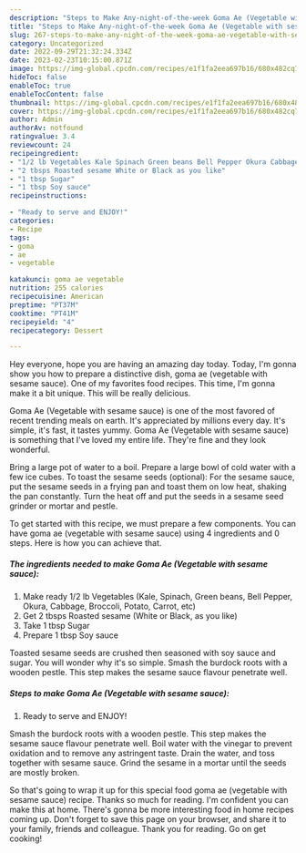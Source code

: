 ```yaml
---
description: "Steps to Make Any-night-of-the-week Goma Ae (Vegetable with sesame sauce)"
title: "Steps to Make Any-night-of-the-week Goma Ae (Vegetable with sesame sauce)"
slug: 267-steps-to-make-any-night-of-the-week-goma-ae-vegetable-with-sesame-sauce
category: Uncategorized
date: 2022-09-29T21:32:24.334Z
date: 2023-02-23T10:15:00.871Z
image: https://img-global.cpcdn.com/recipes/e1f1fa2eea697b16/680x482cq70/goma-ae-vegetable-with-sesame-sauce-recipe-main-photo.jpg
hideToc: false
enableToc: true
enableTocContent: false
thumbnail: https://img-global.cpcdn.com/recipes/e1f1fa2eea697b16/680x482cq70/goma-ae-vegetable-with-sesame-sauce-recipe-main-photo.jpg
cover: https://img-global.cpcdn.com/recipes/e1f1fa2eea697b16/680x482cq70/goma-ae-vegetable-with-sesame-sauce-recipe-main-photo.jpg
author: Admin
authorAv: notfound
ratingvalue: 3.4
reviewcount: 24
recipeingredient:
- "1/2 lb Vegetables Kale Spinach Green beans Bell Pepper Okura Cabbage Broccoli Potato Carrot etc"
- "2 tbsps Roasted sesame White or Black as you like"
- "1 tbsp Sugar"
- "1 tbsp Soy sauce"
recipeinstructions:

- "Ready to serve and ENJOY!"
categories:
- Recipe
tags:
- goma
- ae
- vegetable

katakunci: goma ae vegetable 
nutrition: 255 calories
recipecuisine: American
preptime: "PT37M"
cooktime: "PT41M"
recipeyield: "4"
recipecategory: Dessert

---
```



Hey everyone, hope you are having an amazing day today. Today, I'm gonna show you how to prepare a distinctive dish, goma ae (vegetable with sesame sauce). One of my favorites food recipes. This time, I'm gonna make it a bit unique. This will be really delicious.

Goma Ae (Vegetable with sesame sauce) is one of the most favored of recent trending meals on earth. It's appreciated by millions every day. It's simple, it's fast, it tastes yummy. Goma Ae (Vegetable with sesame sauce) is something that I've loved my entire life. They're fine and they look wonderful.

Bring a large pot of water to a boil. Prepare a large bowl of cold water with a few ice cubes. To toast the sesame seeds (optional): For the sesame sauce, put the sesame seeds in a frying pan and toast them on low heat, shaking the pan constantly. Turn the heat off and put the seeds in a sesame seed grinder or mortar and pestle.


To get started with this recipe, we must prepare a few components. You can have goma ae (vegetable with sesame sauce) using 4 ingredients and 0 steps. Here is how you can achieve that.

<!--inarticleads1-->

##### The ingredients needed to make Goma Ae (Vegetable with sesame sauce):

1. Make ready 1/2 lb Vegetables (Kale, Spinach, Green beans, Bell Pepper, Okura, Cabbage, Broccoli, Potato, Carrot, etc)
1. Get 2 tbsps Roasted sesame (White or Black, as you like)
1. Take 1 tbsp Sugar
1. Prepare 1 tbsp Soy sauce


Toasted sesame seeds are crushed then seasoned with soy sauce and sugar. You will wonder why it&#39;s so simple. Smash the burdock roots with a wooden pestle. This step makes the sesame sauce flavour penetrate well. 

<!--inarticleads2-->

##### Steps to make Goma Ae (Vegetable with sesame sauce):


1. Ready to serve and ENJOY!

Smash the burdock roots with a wooden pestle. This step makes the sesame sauce flavour penetrate well. Boil water with the vinegar to prevent oxidation and to remove any astringent taste. Drain the water, and toss together with sesame sauce. Grind the sesame in a mortar until the seeds are mostly broken. 

So that's going to wrap it up for this special food goma ae (vegetable with sesame sauce) recipe. Thanks so much for reading. I'm confident you can make this at home. There's gonna be more interesting food in home recipes coming up. Don't forget to save this page on your browser, and share it to your family, friends and colleague. Thank you for reading. Go on get cooking!
